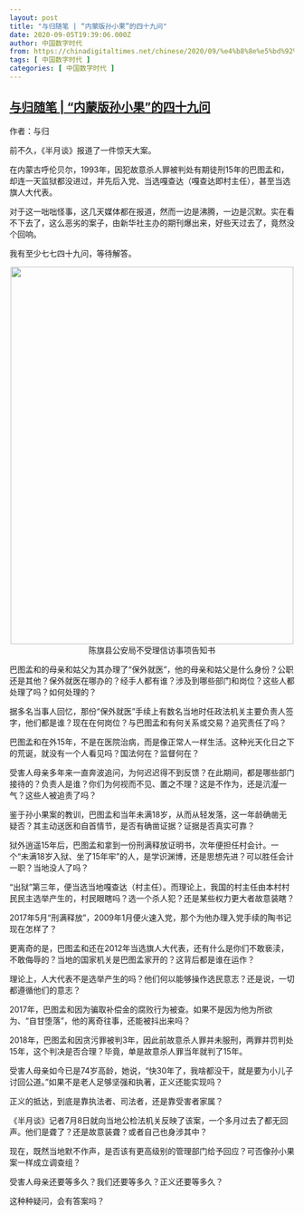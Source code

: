 ```yaml
---
layout: post
title: "与归随笔 | “内蒙版孙小果”的四十九问"
date: 2020-09-05T19:39:06.000Z
author: 中国数字时代
from: https://chinadigitaltimes.net/chinese/2020/09/%e4%b8%8e%e5%bd%92%e9%9a%8f%e7%ac%94-%e5%86%85%e8%92%99%e7%89%88%e5%ad%99%e5%b0%8f%e6%9e%9c%e7%9a%84%e5%9b%9b%e5%8d%81%e4%b9%9d%e9%97%ae/
tags: [ 中国数字时代 ]
categories: [ 中国数字时代 ]
---
```

<!--1599334746000-->
[与归随笔 | “内蒙版孙小果”的四十九问](https://chinadigitaltimes.net/chinese/2020/09/%e4%b8%8e%e5%bd%92%e9%9a%8f%e7%ac%94-%e5%86%85%e8%92%99%e7%89%88%e5%ad%99%e5%b0%8f%e6%9e%9c%e7%9a%84%e5%9b%9b%e5%8d%81%e4%b9%9d%e9%97%ae/)
------

<div>
<p style="text-align: left">作者：与归</p><p>前不久，《半月谈》报道了一件惊天大案。</p><p>在内蒙古呼伦贝尔，1993年，因犯故意杀人罪被判处有期徒刑15年的巴图孟和，却连一天监狱都没进过，并先后入党、当选嘎查达（嘎查达即村主任），甚至当选旗人大代表。</p><p>对于这一咄咄怪事，这几天媒体都在报道，然而一边是沸腾，一边是沉默。实在看不下去了，这么恶劣的案子，由新华社主办的期刊爆出来，好些天过去了，竟然没个回响。</p><p style="text-align: left">我有至少七七四十九问，等待解答。</p><p style="text-align: left"><p style="text-align: center"><img loading="lazy" class="aligncenter wp-image-654662" src="https://chinadigitaltimes.net/chinese/files/2020/09/内蒙版孙小果的四十九问2-2-150x150.jpg" alt="" width="500" height="666" srcset="https://chinadigitaltimes.net/chinese/files/2020/09/内蒙版孙小果的四十九问2-2-225x300.jpg 225w, https://chinadigitaltimes.net/chinese/files/2020/09/内蒙版孙小果的四十九问2-2.jpg 640w" sizes="(max-width: 500px) 100vw, 500px" />陈旗县公安局不受理信访事项告知书</p><p style="text-align: left"><p>巴图孟和的母亲和姑父为其办理了“保外就医”，他的母亲和姑父是什么身份？公职还是其他？保外就医在哪办的？经手人都有谁？涉及到哪些部门和岗位？这些人都处理了吗？如何处理的？</p><p>据多名当事人回忆，那份“保外就医”手续上有数名当地时任政法机关主要负责人签字，他们都是谁？现在在何岗位？与巴图孟和有何关系或交易？追究责任了吗？</p><p>巴图孟和在外15年，不是在医院治病，而是像正常人一样生活。这种光天化日之下的荒诞，就没有一个人看见吗？国法何在？监督何在？</p><p>受害人母亲多年来一直奔波追问，为何迟迟得不到反馈？在此期间，都是哪些部门接待的？负责人是谁？你们为何视而不见、置之不理？这是不作为，还是沆瀣一气？这些人被追责了吗？</p><p>鉴于孙小果案的教训，巴图孟和当年未满18岁，从而从轻发落，这一年龄确凿无疑否？其主动送医和自首情节，是否有确凿证据？证据是否真实可靠？</p><p>狱外逍遥15年后，巴图孟和拿到一份刑满释放证明书，次年便担任村会计。一个“未满18岁入狱、坐了15年牢”的人，是学识渊博，还是思想先进？可以胜任会计一职？当地没人了吗？</p><p>“出狱”第三年，便当选当地嘎查达（村主任）。而理论上，我国的村主任由本村村民民主选举产生的，村民眼瞎吗？选一个杀人犯？还是某些权力更大者故意装瞎？</p><p>2017年5月“刑满释放”，2009年1月便火速入党，那个为他办理入党手续的陶书记现在怎样了？</p><p>更离奇的是，巴图孟和还在2012年当选旗人大代表，还有什么是你们不敢亵渎，不敢侮辱的？当地的国家机关是巴图孟家开的？这背后都是谁在运作？</p><p>理论上，人大代表不是选举产生的吗？他们何以能够操作选民意志？还是说，一切都遵循他们的意志？</p><p>2017年，巴图孟和因为骗取补偿金的腐败行为被查。如果不是因为他为所欲为、“自甘堕落”，他的离奇往事，还能被抖出来吗？</p><p>2018年，巴图孟和因贪污罪被判3年，因此前故意杀人罪并未服刑，两罪并罚判处15年，这个判决是否合理？毕竟，单是故意杀人罪当年就判了15年。</p><p>受害人母亲如今已是74岁高龄，她说，“快30年了，我啥都没干，就是要为小儿子讨回公道。”如果不是老人足够坚强和执著，正义还能实现吗？</p><p>正义的抵达，到底是靠执法者、司法者，还是靠受害者家属？</p><p>《半月谈》记者7月8日就向当地公检法机关反映了该案，一个多月过去了都无回声。他们是聋了？还是故意装聋？或者自己也身涉其中？</p><p>现在，既然当地默不作声，是否该有更高级别的管理部门给予回应？可否像孙小果案一样成立调查组？</p><p>受害人母亲还要等多久？我们还要等多久？正义还要等多久？</p><p>这种种疑问，会有答案吗？</p><p style="text-align: left">
</div>

